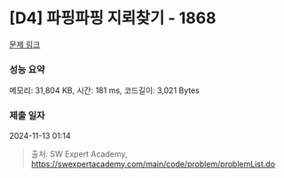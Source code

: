 # [D4] 파핑파핑 지뢰찾기 - 1868 

[문제 링크](https://swexpertacademy.com/main/code/problem/problemDetail.do?contestProbId=AV5LwsHaD1MDFAXc) 

### 성능 요약

메모리: 31,804 KB, 시간: 181 ms, 코드길이: 3,021 Bytes

### 제출 일자

2024-11-13 01:14



> 출처: SW Expert Academy, https://swexpertacademy.com/main/code/problem/problemList.do